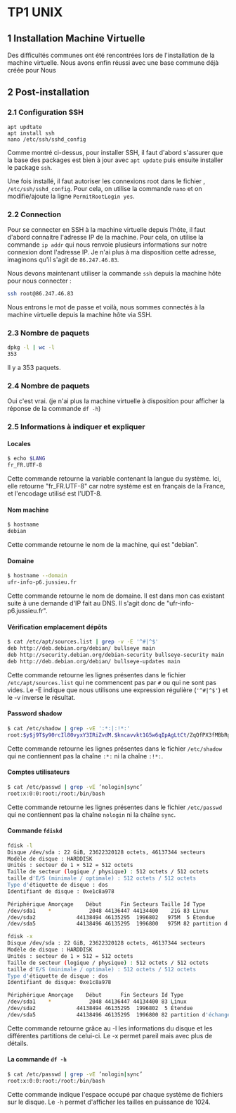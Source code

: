 # **TP1 UNIX**

## **1 Installation Machine Virtuelle**
Des difficultés communes ont été rencontrées lors de l'installation de la machine virtuelle. Nous avons enfin réussi avec une base commune déjà créée pour Nous

## **2 Post-installation**
### 2.1 Configuration SSH
```
apt updtate
apt install ssh
nano /etc/ssh/sshd_config
```
Comme montré ci-dessus, pour installer SSH, il faut d'abord s'assurer que la base des packages est bien à jour avec `apt update` puis ensuite installer le package `ssh`.

Une fois installé, il faut autoriser les connexions root dans le fichier , ``/etc/ssh/sshd_config``. Pour cela, on utilise la commande `nano` et on modifie/ajoute la ligne `PermitRootLogin yes`.

### 2.2 Connection
Pour se connecter en SSH à la machine virtuelle depuis l'hôte, il faut d'abord connaitre l'adresse IP de la machine. Pour cela, on utilise la commande `ip addr` qui nous renvoie plusieurs informations sur notre connexion dont l'adresse IP. Je n'ai plus à ma disposition cette adresse, imaginons qu'il s'agit de `86.247.46.83`.

Nous devons maintenant utiliser la commande `ssh` depuis la machine hôte pour nous connecter :
```bash
ssh root@86.247.46.83
```
Nous entrons le mot de passe et voilà, nous sommes connectés à la machine virtuelle depuis la machine hôte via SSH.

### 2.3 Nombre de paquets
```bash
dpkg -l | wc -l
353
```
Il y a 353 paquets.

### 2.4 Nombre de paquets
Oui c'est vrai. (je n'ai plus la machine virtuelle à disposition pour afficher la réponse de la commande `df -h`)

### 2.5 Informations à indiquer et expliquer
#### Locales
```bash
$ echo $LANG
fr_FR.UTF-8
```
Cette commande retourne la variable contenant la langue du système. Ici, elle retourne "fr_FR.UTF-8" car notre système est en français de la France, et l'encodage utilisé est l'UDT-8.

#### Nom machine
```bash
$ hostname
debian
```
Cette commande retourne le nom de la machine, qui est "debian".

#### Domaine
```bash
$ hostname --domain
ufr-info-p6.jussieu.fr
```
Cette commande retourne le nom de domaine. Il est dans mon cas existant suite à une demande d'IP fait au DNS. Il s'agit donc de "ufr-info-p6.jussieu.fr".

#### Vérification emplacement dépôts
```bash
$ cat /etc/apt/sources.list | grep -v -E '^#|^$'
deb http://deb.debian.org/debian/ bullseye main
deb http://security.debian.org/debian-security bullseye-security main
deb http://deb.debian.org/debian/ bullseye-updates main
```
Cette commande retourne les lignes présentes dans le fichier `/etc/apt/sources.list` qui ne commencent pas par `#` ou qui ne sont pas vides. Le -E indique que nous utilisons une expression régulière (`'^#|^$'`) et le -v inverse le résultat.

#### Password shadow
```bash
$ cat /etc/shadow | grep -vE ':*:|:!*:'
root:$y$j9T$y90rcIl80vyxY3IRiZvdM.$kncavvkt1G5w6qIpAgLtCt/ZqQfPX3fMBbRg.ExcxK4:19274:0:99999:7:::
```
Cette commande retourne les lignes présentes dans le fichier `/etc/shadow` qui ne contiennent pas la chaîne `:*:` ni la chaîne `:!*:`.

#### Comptes utilisateurs
```bash
$ cat /etc/passwd | grep -vE ’nologin|sync’
root:x:0:0:root:/root:/bin/bash
```
Cette commande retourne les lignes présentes dans le fichier `/etc/passwd` qui ne contiennent pas la chaîne `nologin` ni la chaîne `sync`.

#### Commande `fdiskd`
```bash
fdisk -l
Disque /dev/sda : 22 GiB, 23622320128 octets, 46137344 secteurs
Modèle de disque : HARDDISK
Unités : secteur de 1 × 512 = 512 octets
Taille de secteur (logique / physique) : 512 octets / 512 octets
taille d'E/S (minimale / optimale) : 512 octets / 512 octets
Type d'étiquette de disque : dos
Identifiant de disque : 0xe1c8a978

Périphérique Amorçage    Début      Fin Secteurs Taille Id Type
/dev/sda1    *            2048 44136447 44134400    21G 83 Linux
/dev/sda2             44138494 46135295  1996802   975M  5 Étendue
/dev/sda5             44138496 46135295  1996800   975M 82 partition d'échange Linux / Solaris
```

```bash
fdisk -x
Disque /dev/sda : 22 GiB, 23622320128 octets, 46137344 secteurs
Modèle de disque : HARDDISK
Unités : secteur de 1 × 512 = 512 octets
Taille de secteur (logique / physique) : 512 octets / 512 octets
taille d'E/S (minimale / optimale) : 512 octets / 512 octets
Type d'étiquette de disque : dos
Identifiant de disque: 0xe1c8a978

Périphérique Amorçage    Début      Fin Secteurs Id Type                                Début-C/T/S  Fin-C/T/S Attr.
/dev/sda1    *            2048 44136447 44134400 83 Linux                                     4/4/1 1023/254/2    80
/dev/sda2             44138494 46135295  1996802  5 Étendue                              1023/254/2 1023/254/2
/dev/sda5             44138496 46135295  1996800 82 partition d'échange Linux / Solaris  1023/254/2 1023/254/2
```

Cette commande retourne grâce au -l les informations du disque et les différentes partitions de celui-ci. Le -x permet pareil mais avec plus de détails.

#### La commande `df -h`
```bash
$ cat /etc/passwd | grep -vE ’nologin|sync’
root:x:0:0:root:/root:/bin/bash
```
Cette commande indique l'espace occupé par chaque système de fichiers sur le disque. Le `-h` permet d'afficher les tailles en puissance de 1024.
